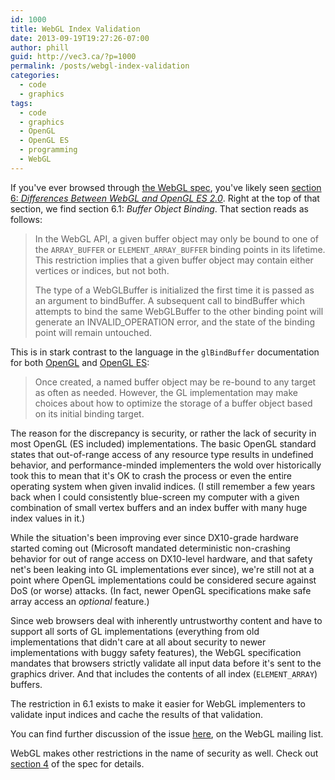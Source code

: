 ```yaml
---
id: 1000
title: WebGL Index Validation
date: 2013-09-19T19:27:26-07:00
author: phill
guid: http://vec3.ca/?p=1000
permalink: /posts/webgl-index-validation
categories:
  - code
  - graphics
tags:
  - code
  - graphics
  - OpenGL
  - OpenGL ES
  - programming
  - WebGL
---
```

If you've ever browsed through [the WebGL spec](https://www.khronos.org/registry/webgl/specs/1.0.2), you've likely seen [section 6: _Differences Between WebGL and OpenGL ES 2.0_](https://www.khronos.org/registry/webgl/specs/1.0.2/#6). Right at the top of that section, we find section 6.1: _Buffer Object Binding_. That section reads as follows:

> In the WebGL API, a given buffer object may only be bound to one of the `ARRAY_BUFFER` or `ELEMENT_ARRAY_BUFFER` binding points in its lifetime. This restriction implies that a given buffer object may contain either vertices or indices, but not both.
> 
> The type of a WebGLBuffer is initialized the first time it is passed as an argument to bindBuffer. A subsequent call to bindBuffer which attempts to bind the same WebGLBuffer to the other binding point will generate an INVALID_OPERATION error, and the state of the binding point will remain untouched.

This is in stark contrast to the language in the `glBindBuffer` documentation for both [OpenGL](http://www.opengl.org/sdk/docs/man/xhtml/glBindBuffer.xml) and [OpenGL ES](http://www.khronos.org/opengles/sdk/docs/man/xhtml/glBindBuffer.xml):

> Once created, a named buffer object may be re-bound to any target as often as needed. However, the GL implementation may make choices about how to optimize the storage of a buffer object based on its initial binding target.

The reason for the discrepancy is security, or rather the lack of security in most OpenGL (ES included) implementations. The basic OpenGL standard states that out-of-range access of any resource type results in undefined behavior, and performance-minded implementers the wold over historically took this to mean that it's OK to crash the process or even the entire operating system when given invalid indices. (I still remember a few years back when I could consistently blue-screen my computer with a given combination of small vertex buffers and an index buffer with many huge index values in it.)

While the situation's been improving ever since DX10-grade hardware started coming out (Microsoft mandated deterministic non-crashing behavior for out of range access on DX10-level hardware, and that safety net's been leaking into GL implementations ever since), we're still not at a point where OpenGL implementations could be considered secure against DoS (or worse) attacks. (In fact, newer OpenGL specifications make safe array access an _optional_ feature.)

Since web browsers deal with inherently untrustworthy content and have to support all sorts of GL implementations (everything from old implementations that didn't care at all about security to newer implementations with buggy safety features), the WebGL specification mandates that browsers strictly validate all input data before it's sent to the graphics driver. And that includes the contents of all index (`ELEMENT_ARRAY`) buffers.

The restriction in 6.1 exists to make it easier for WebGL implementers to validate input indices and cache the results of that validation.

You can find further discussion of the issue [here](https://www.khronos.org/webgl/public-mailing-list/archives/1001/msg00110.html), on the WebGL mailing list.

WebGL makes other restrictions in the name of security as well. Check out [section 4](https://www.khronos.org/registry/webgl/specs/1.0.2/#4) of the spec for details.